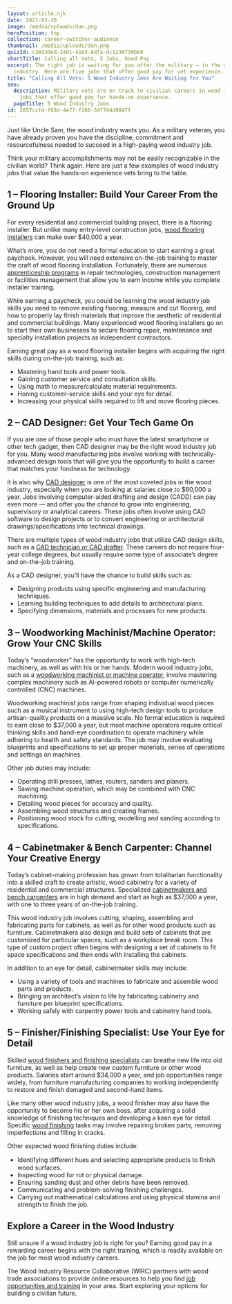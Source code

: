 ```yaml
---
layout: article.njk
date: 2021-03-30
image: /media/uploads/dan.png
heroPosition: top
collection: career-switcher-audience
thumbnail: /media/uploads/dan.png
quizId: c38d3ded-24d1-4103-8dfa-dc1238f39bb9
shortTitle: Calling all Vets, 5 Jobs, Good Pay
excerpt: The right job is waiting for you after the military — in the wood
  industry. Here are five jobs that offer good pay for vet experience.
title: "Calling All Vets: 5 Wood Industry Jobs Are Waiting for You"
seo:
  description: Military vets are on track to civilian careers in wood industry
    jobs that offer good pay for hands-on experience.
  pageTitle: 5 Wood Industry Jobs
id: 2857ccfd-f68d-4e77-f266-347744d9847f
---
```

Just like Uncle Sam, the wood industry wants you. As a military veteran, you have already proven you have the discipline, commitment and resourcefulness needed to succeed in a high-paying wood industry job.

Think your military accomplishments may not be easily recognizable in the civilian world? Think again. Here are just a few examples of wood industry jobs that value the hands-on experience vets bring to the table.

<div class="quiz-container">
    <div id="quiz"></div>
</div>

## 1 – Flooring Installer: Build Your Career From the Ground Up

For every residential and commercial building project, there is a flooring installer. But unlike many entry-level construction jobs, [wood flooring installers](https://youwood.com/careers/) can make over $40,000 a year.

What’s more, you do not need a formal education to start earning a great paycheck. However, you will need extensive on-the-job training to master the craft of wood flooring installation. Fortunately, there are numerous [apprenticeship programs](https://www.ziprecruiter.com/Career/Flooring-Installer/What-Is-How-to-Become) in repair technologies, construction management or facilities management that allow you to earn income while you complete installer training. 

While earning a paycheck, you could be learning the wood industry job skills you need to remove existing flooring, measure and cut flooring, and how to properly lay finish materials that improve the aesthetic of residential and commercial buildings. Many experienced wood flooring installers go on to start their own businesses to secure flooring repair, maintenance and specialty installation projects as independent contractors.

Earning great pay as a wood flooring installer begins with acquiring the right skills during on-the-job training, such as:

* Mastering hand tools and power tools.
* Gaining customer service and consultation skills.
* Using math to measure/calculate material requirements.
* Honing customer-service skills and your eye for detail.
* Increasing your physical skills required to lift and move flooring pieces.

## 2 – CAD Designer: Get Your Tech Game On

If you are one of those people who must have the latest smartphone or other tech gadget, then CAD designer may be the right wood industry job for you. Many wood manufacturing jobs involve working with technically-advanced design tools that will give you the opportunity to build a career that matches your fondness for technology.

It is also why [CAD designer](https://youwood.com/careers/) is one of the most coveted jobs in the wood industry, especially when you are looking at salaries close to $60,000 a year. Jobs involving computer-aided drafting and design (CADD) can pay even more — and offer you the chance to grow into engineering, supervisory or analytical careers. These jobs often involve using CAD software to design projects or to convert engineering or architectural drawings/specifications into technical drawings.

There are multiple types of wood industry jobs that utilize CAD design skills, such as a [CAD technician or CAD drafter](https://www.solidprofessor.com/blog/launch-your-cad-career-without-a-degree/). These careers do not require four-year college degrees, but usually require some type of associate’s degree and on-the-job training.

As a CAD designer, you’ll have the chance to build skills such as:

* Designing products using specific engineering and manufacturing techniques. 
* Learning building techniques to add details to architectural plans.
* Specifying dimensions, materials and processes for new products.

## 3 – Woodworking Machinist/Machine Operator: Grow Your CNC Skills

Today’s “woodworker” has the opportunity to work with high-tech machinery, as well as with his or her hands. Modern wood industry jobs, such as a [woodworking machinist or machine operator](https://youwood.com/careers/), involve mastering complex machinery such as AI-powered robots or computer numerically controlled (CNC) machines.

Woodworking machinist jobs range from shaping individual wood pieces such as a musical instrument to using high-tech design tools to produce artisan-quality products on a massive scale. No formal education is required to earn close to $37,000 a year, but most machine operators require critical thinking skills and hand-eye coordination to operate machinery while adhering to health and safety standards. The job may involve evaluating blueprints and specifications to set up proper materials, series of operations and settings on machines.

Other job duties may include:

* Operating drill presses, lathes, routers, sanders and planers.
* Sawing machine operation, which may be combined with CNC machining.
* Detailing wood pieces for accuracy and quality.
* Assembling wood structures and creating frames.
* Positioning wood stock for cutting, modelling and sanding according to specifications.

## 4 – Cabinetmaker & Bench Carpenter: Channel Your Creative Energy

Today’s cabinet-making profession has grown from totalitarian functionality into a skilled craft to create artistic, wood cabinetry for a variety of residential and commercial structures. Specialized [cabinetmakers and bench carpenters](https://youwood.com/careers/) are in high demand and start as high as $37,000 a year, with one to three years of on-the-job training.

This wood industry job involves cutting, shaping, assembling and fabricating parts for cabinets, as well as for other wood products such as furniture. Cabinetmakers also design and build sets of cabinets that are customized for particular spaces, such as a workplace break room. This type of custom project often begins with designing a set of cabinets to fit space specifications and then ends with installing the cabinets.

In addition to an eye for detail, cabinetmaker skills may include:

* Using a variety of tools and machines to fabricate and assemble wood parts and products.
* Bringing an architect’s vision to life by fabricating cabinetry and furniture per blueprint specifications.
* Working safely with carpentry power tools and cabinetry hand tools.

## 5 – Finisher/Finishing Specialist: Use Your Eye for Detail

Skilled [wood finishers and finishing specialists](https://youwood.com/careers/) can breathe new life into old furniture, as well as help create new custom furniture or other wood products. Salaries start around $34,000 a year, and job opportunities range widely, from furniture manufacturing companies to working independently to restore and finish damaged and second-hand items.

Like many other wood industry jobs, a wood finisher may also have the opportunity to become his or her own boss, after acquiring a solid knowledge of finishing techniques and developing a keen eye for detail. Specific [wood finishing](https://www.betterteam.com/wood-finisher-job-description) tasks may involve repairing broken parts, removing imperfections and filling in cracks. 

Other expected wood finishing duties include:

* Identifying different hues and selecting appropriate products to ﬁnish wood surfaces.
* Inspecting wood for rot or physical damage.
* Ensuring sanding dust and other debris have been removed. 
* Communicating and problem-solving finishing challenges.
* Carrying out mathematical calculations and using physical stamina and strength to finish the job.

## Explore a Career in the Wood Industry

Still unsure if a wood industry job is right for you? Earning good pay in a rewarding career begins with the right training, which is readily available on the job for most wood industry careers.

The Wood Industry Resource Collaborative (WIRC) partners with wood trade associations to provide online resources to help you find [job opportunities and training](https://youwood.com/get-started/) in your area. Start exploring your options for building a civilian future.